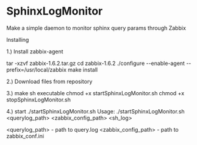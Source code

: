 SphinxLogMonitor
================

Make a simple daemon to monitor sphinx query params through Zabbix

Installing

1.) Install zabbix-agent

 tar -xzvf zabbix-1.6.2.tar.gz
 cd zabbix-1.6.2
 ./configure --enable-agent --prefix=/usr/local/zabbix
 make install


2.) Download files from repository

3.) make sh executable
chmod +x startSphinxLogMonitor.sh
chmod +x stopSphinxLogMonitor.sh

4.) start  ./startSphinxLogMonitor.sh
Usage:
./startSphinxLogMonitor.sh <querylog_path> <zabbix_config_path> <sh_log>

<querylog_path> - path to query.log
<zabbix_config_path> - path to zabbix_conf.ini

